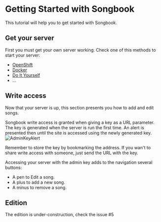 Getting Started with Songbook
=============================

This tutorial will help you to get started with Songbook.

Get your server
---------------

First you must get your own server working.
Check one of this methods to start your server:

* [OpenShift](Install_On_OpenShift.md)
* [Docker](Install_With_Docker.md)
* [Do It Yourself](Install_DIY.md)
* ...


Write access
------------

Now that your server is up, this section presents you how to add and edit songs.

Songbook write access is granted when giving a key as a URL parameter. 
The key is generated when the server is run the first time.
An alert is presented then until the site is accessed using the newly generated key.
![AdminKeyAlert](https://github.com/llgcode/songbook/raw/master/doc/img/adminKeyAlert.png) 

Remember to store the key by bookmarking the address.
If you wan't to share write access with someone, just send the URL with the key.

Accessing your server with the admin key adds to the navigation several buttons:

* A pen to Edit a song.
* A plus to add a new song.
* A minus to remove a song.

Edition
-------

The edition is under-construction, check the issue #5


